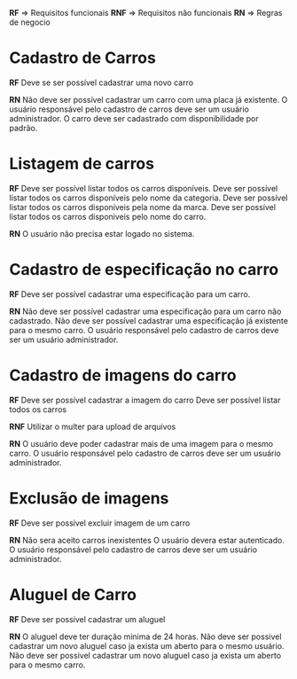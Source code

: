 **RF** => Requisitos funcionais
**RNF** => Requisitos não funcionais
**RN** => Regras de negocio



# Cadastro de Carros

**RF**
Deve se ser possível cadastrar uma novo carro

**RN**
Não deve ser possível cadastrar um carro com uma placa já existente.
O usuário responsável pelo cadastro de carros deve ser um usuário administrador.
O carro deve ser cadastrado com disponibilidade por padrão.

# Listagem de carros

**RF**
Deve ser possível listar todos os carros disponíveis.
Deve ser possível listar todos os carros disponíveis pelo nome da categoria.
Deve ser possível listar todos os carros disponíveis pela nome da marca.
Deve ser possível listar todos os carros disponiveis pelo nome do carro.

**RN**
O usuário não precisa estar logado no sistema.

# Cadastro de especificação no carro

**RF**
Deve ser possível cadastrar uma especificação para um carro.

**RN**
Não deve ser possível cadastrar uma especificação para um carro não cadastrado.
Não deve ser possível cadastrar uma especificação já existente para o mesmo carro.
O usuário responsável pelo cadastro de carros deve ser um usuário administrador.


# Cadastro de imagens do carro

**RF**
Deve ser possível cadastrar a imagem do carro
Deve ser possível listar todos os carros

**RNF**
Utilizar o multer para upload de arquivos

**RN**
O usuário deve poder cadastrar mais de uma imagem para o mesmo carro.
O usuário responsável pelo cadastro de carros deve ser um usuário administrador.

# Exclusão de imagens

**RF**
Deve ser possivel excluir imagem de um carro

**RN**
Não sera aceito carros inexistentes
O usuário devera estar autenticado.
O usuário responsável pelo cadastro de carros deve ser um usuário administrador.


# Aluguel de Carro

**RF**
Deve ser possivel cadastrar um aluguel

**RN**
O aluguel deve ter duração minima de 24 horas.
Não deve ser possivel cadastrar um novo aluguel caso ja exista um aberto para o mesmo usuário.
Não deve ser possivel cadastrar um novo aluguel caso ja exista um aberto para o mesmo carro.

